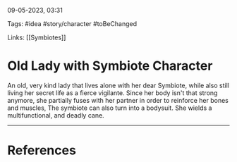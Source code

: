 09-05-2023, 03:31

Tags: #idea #story/character #toBeChanged 

Links: [[Symbiotes]] 

# Old Lady with Symbiote Character




An old, very kind lady that lives alone with her dear Symbiote, while also still living her secret life as a fierce vigilante. Since her body isn't that strong anymore, she partially fuses with her partner in order to reinforce her bones and muscles, The symbiote can also turn into a bodysuit. She wields a multifunctional, and deadly cane.


---
# References